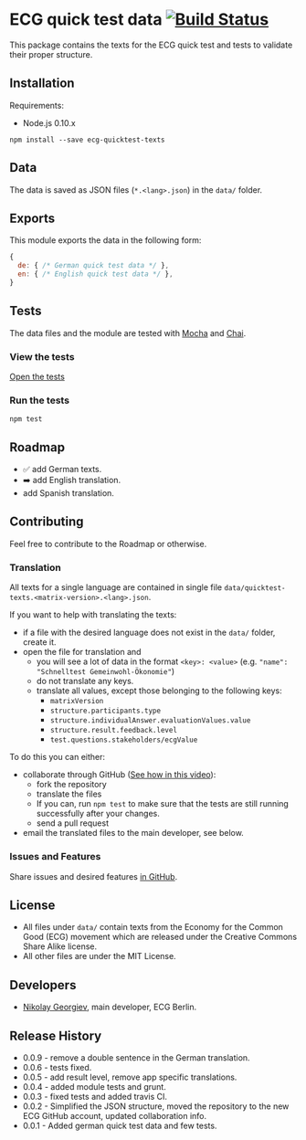 ECG quick test data [![Build Status](https://travis-ci.org/ecogood/ecg-quicktest-texts.svg?branch=master)](https://travis-ci.org/ecogood/ecg-quicktest-texts)
==================

This package contains the texts for the ECG quick test and tests to validate their proper structure.

## Installation

Requirements:

* Node.js 0.10.x

```
npm install --save ecg-quicktest-texts
```

## Data

The data is saved as JSON files (``*.<lang>.json``) in the ``data/`` folder.

## Exports

This module exports the data in the following form:

```javascript
{
  de: { /* German quick test data */ },
  en: { /* English quick test data */ },
}
```

## Tests

The data files and the module are tested with [Mocha](http://visionmedia.github.io/mocha/) and [Chai](http://chaijs.com/).

### View the tests

[Open the tests](test/tests.spec.js)

### Run the tests

``npm test``

## Roadmap

* :white_check_mark: add German texts.
* :arrow_right: add English translation.
* add Spanish translation.

## Contributing

Feel free to contribute to the Roadmap or otherwise.

### Translation

All texts for a single language are contained in single file ``data/quicktest-texts.<matrix-version>.<lang>.json``.

If you want to help with translating the texts:

* if a file with the desired language does not exist in the ``data/`` folder, create it.
* open the file for translation and
  * you will see a lot of data in the format ``<key>: <value>`` (e.g. ``"name": "Schnelltest Gemeinwohl-Ökonomie"``)  
  * do not translate any keys.
  * translate all values, except those belonging to the following keys:
    * ``matrixVersion``
    * ``structure.participants.type``
    * ``structure.individualAnswer.evaluationValues.value``
    * ``structure.result.feedback.level``
    * ``test.questions.stakeholders/ecgValue``

To do this you can either:
* collaborate through GitHub ([See how in this video](https://www.youtube.com/watch?v=SCZF6I-Rc4I#t=1m19s)):
  * fork the repository
  * translate the files
  * If you can, run ``npm test`` to make sure that the tests are still running successfully after your changes.
  * send a pull request
* email the translated files to the main developer, see below.

### Issues and Features

Share issues and desired features [in GitHub](https://github.com/ecogood/ecg-quicktest-texts/issues).

## License

* All files under ``data/`` contain texts from the Economy for the Common Good (ECG) movement which are released under the Creative Commons Share Alike license.
* All other files are under the MIT License.

## Developers

* [Nikolay Georgiev](http://nikolay-georgiev.net/), main developer, ECG Berlin.

## Release History

* 0.0.9 - remove a double sentence in the German translation.
* 0.0.6 - tests fixed.
* 0.0.5 - add result level, remove app specific translations.
* 0.0.4 - added module tests and grunt.
* 0.0.3 - fixed tests and added travis CI.
* 0.0.2 - Simplified the JSON structure, moved the repository to the new ECG GitHub account, updated collaboration info.
* 0.0.1 - Added german quick test data and few tests.

